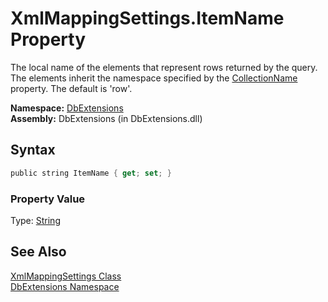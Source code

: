 XmlMappingSettings.ItemName Property
====================================
The local name of the elements that represent rows returned by the query. The elements inherit the namespace specified by the [CollectionName][1] property. The default is 'row'.

**Namespace:** [DbExtensions][2]  
**Assembly:** DbExtensions (in DbExtensions.dll)

Syntax
------

```csharp
public string ItemName { get; set; }
```

### Property Value
Type: [String][3]

See Also
--------
[XmlMappingSettings Class][4]  
[DbExtensions Namespace][2]  

[1]: CollectionName.md
[2]: ../README.md
[3]: http://msdn.microsoft.com/en-us/library/s1wwdcbf
[4]: README.md